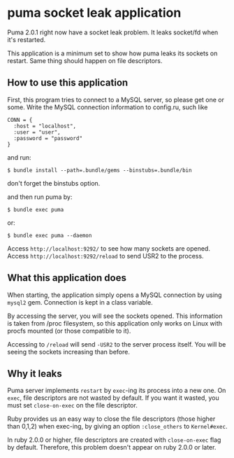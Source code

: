 # puma socket leak application

Puma 2.0.1 right now have a socket leak problem.
It leaks socket/fd when it's restarted.

This application is a minimum set to show how
puma leaks its sockets on restart.
Same thing should happen on file descriptors.


## How to use this application

First, this program tries to connect to a MySQL server, so
please get one or some.
Write the MySQL connection information to config.ru, such like

    CONN = {
      :host = "localhost",
      :user = "user",
      :password = "password"
    }

and run:

    $ bundle install --path=.bundle/gems --binstubs=.bundle/bin

don't forget the binstubs option.

and then run puma by:

    $ bundle exec puma

or:

    $ bundle exec puma --daemon

Access `http://localhost:9292/` to see how many sockets are opened.
Access `http://localhost:9292/reload` to send USR2 to the process.


## What this application does

When starting, the application simply opens a MySQL connection by using `mysql2` gem.
Connection is kept in a class variable.

By accessing the server, you will see the sockets opened.
This information is taken from /proc filesystem, so this application only works on
Linux with procfs mounted (or those compatible to it).

Accessing to `/reload` will send `-USR2` to the server process itself.
You will be seeing the sockets increasing than before.


## Why it leaks

Puma server implements `restart` by `exec`-ing its process into a new one.
On `exec`, file descriptors are not wasted by default.
If you want it wasted, you must set `close-on-exec` on the file descriptor.

Ruby provides us an easy way to close the file descriptors (those higher than 0,1,2) when exec-ing,
by giving an option `:close_others` to `Kernel#exec`.

In ruby 2.0.0 or higher, file descriptors are created with `close-on-exec` flag by default.
Therefore, this problem doesn't appear on ruby 2.0.0 or later.

